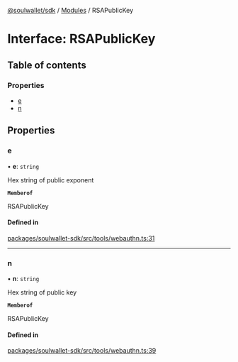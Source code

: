 [@soulwallet/sdk](../README.md) / [Modules](../modules.md) / RSAPublicKey

# Interface: RSAPublicKey

## Table of contents

### Properties

- [e](RSAPublicKey.md#e)
- [n](RSAPublicKey.md#n)

## Properties

### e

• **e**: `string`

Hex string of public exponent

**`Memberof`**

RSAPublicKey

#### Defined in

[packages/soulwallet-sdk/src/tools/webauthn.ts:31](https://github.com/SoulWallet/soulwalletlib/blob/32f4da1/packages/soulwallet-sdk/src/tools/webauthn.ts#L31)

___

### n

• **n**: `string`

Hex string of public key

**`Memberof`**

RSAPublicKey

#### Defined in

[packages/soulwallet-sdk/src/tools/webauthn.ts:39](https://github.com/SoulWallet/soulwalletlib/blob/32f4da1/packages/soulwallet-sdk/src/tools/webauthn.ts#L39)
